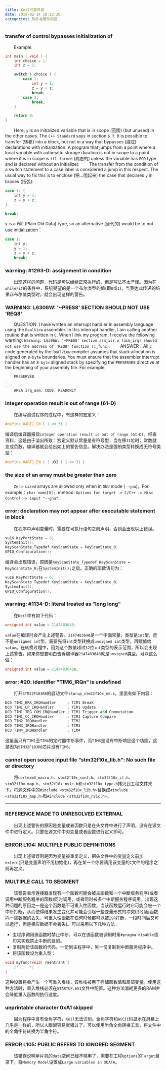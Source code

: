 ```yaml
---
title: Keil问题总结
date: 2019-02-14 18:12:20
categories: 软件与硬件问题
---
```

### transfer of control bypasses initialization of

&emsp;&emsp;Example:

``` cpp
int main ( void ) {
    int choice = 1;
    int z = 1;

    switch ( choice ) {
        case 1:
            int y = 1;
            z = y + z;
            break;
        case 2:
            break;
    }

    return 0;
}
```

&emsp;&emsp;Here, `y` is an initialized variable that is in scope (范围) (but unused) in the other cases. The `C++ Standard` says in section `6.7`: It is possible to transfer (转移) into a block, but not in a way that bypasses (绕过) declarations with initialization. A program that jumps from a point where a local variable with automatic storage duration is not in scope to a point where it is in scope is `ill-formed` (病态的) unless the variable has `POD` type and is declared without an initializer.
&emsp;&emsp;The transfer from the condition of a switch statement to a case label is considered a jump in this respect. The usual way to fix this is to enclose (把...围起来) the case that declares `y` in braces (括弧):

``` cpp
case 1: {
    int y = 1;
    z = y + z;
}

break;
```

`y` is a `POD` (Plain Old Data) type, so an alternative (替代的) would be to not use initialization：

``` cpp
case 1:
    int y;
    y = 1;
    z = y + z;
    break;
```

### warning: \#1293-D: assignment in condition

&emsp;&emsp;出现这样的问题，代码是可以继续正常执行的，但是写法不太严谨。因为在`while/if`的条件中，系统期望的是一个布尔类型的值(即`0`或`1`)，当表达式传递的结果非布尔值类型时，就会出现这样的警告。

### WARNING: L6306W: '~PRES8' SECTION SHOULD NOT USE 'REQ8'

&emsp;&emsp;QUESTION: I have written an interrupt handler in assembly language using the `RealView` assembler. In this interrupt handler, I am calling another routine that is written in `C`. When I link my program, I receive the following warning: `Warning: L6306W: '~PRES8' section arm_isr.o (asm_irq) should not use the address of 'REQ8' function (c_func)`.
&emsp;&emsp;ANSWER：All `C` code generated by the `RealView` compiler assumes that stack allocation is aligned on `8-byte` boundaries. You must ensure that the assembler interrupt handler has an `8-byte` aligned stack by specifying the `PRESERVE8` directive at the beginning of your assembly file. For example,

``` cpp
    PRESERVE8
.
.
    AREA irq_asm, CODE, READONLY
```

### integer operation result is out of range (61-D)

&emsp;&emsp;在编写测试程序的过程中，有这样的宏定义：

``` cpp
#define UART1_EN ( 1 << 31 )
```

编译后编译器报错`integer operation result is out of range (61-D)`。经查资料，这是由于溢出所致：宏定义默认常量是有符号型，当左移`31`位时，常数就变成负数，编译器就会给出如上的警告信息。解决办法是强制类型转换成无符号类型：

``` cpp
#define UART1_EN ( ( U32 ) 1 << 31 )
```

### the size of an array must be greater than zero

&emsp;&emsp;`Zero-sized` arrays are allowed only when in `GNU` mode (`--gnu`)。For example：`char name[0];`. method: `Options for target -> C/C++ -> Misc Control -> input "--gnu"`.

### error: declaration may not appear after executable statement in block

&emsp;&emsp;在程序中声明变量时，需要在可执行语句之前声明，否则会出现以上错误。

``` cpp
vu16 KeyPortState = 0;
SystemInit();
KeyScanState_Typedef KeyScanState = KeyScanState_0;
GPIO_Configuration();
```

编译会出现错误，原因是`KeyScanState_Typedef KeyScanState = KeyScanState_0;`在`SystemInit();`之后。正确的函数语句为：

``` cpp
vu16 KeyPortState = 0;
KeyScanState_Typedef KeyScanState = KeyScanState_0;
SystemInit();
GPIO_Configuration();
```

### warning: #1134-D: literal treated as "long long"

&emsp;&emsp;在`Keil`中有如下代码：

``` cpp
unsigned int value = 2147483648;
```

`value`在编译时会产生上述警告。`2147483648`是一个字面常量，类型是`int`型，而不是`unsigned int`型。需要先将`int`类型转换成`unsigned int`类型，再赋值给`value`。在转换过程中，因为这个数值超过`32`位`int`类型的表示范围，所以会出现上述警告。如果你想要明白告诉编译器`2147483648`就是`unsigned`类型，可以这么做：

``` cpp
unsigned int value = 2147483648u;
```

### error: #20: identifier "TIM6_IRQn" is undefined

&emsp;&emsp;打开`STM32F103RB`的启动文件`starup_stm32f10x_md.s`，里面有如下内容：

``` cpp
DCD TIM1_BRK_IRQHandler     ; TIM1 Break
DCD TIM1_UP_IRQHandler      ; TIM1 Update
DCD TIM1_TRG_COM_IRQHandler ; TIM1 Trigger and Commutation
DCD TIM1_CC_IRQHandler      ; TIM1 Capture Compare
DCD TIM2_IRQHandler         ; TIM2
DCD TIM3_IRQHandler         ; TIM3
DCD TIM4_IRQHandler         ; TIM4
```

这里面只有`TIM1`至`TIM4`的定时器中断事件，而`TIM6`是没有中断响应这个功能，这是因为`STM32F103RB`芯片没有`TIM6`。

### cannot open source input file "stm32f10x_lib.h": No such file or directory

&emsp;&emsp;将`cortexm3_macro.h`、`stm32f10x_conf.h`、`stm32f10x_it.h`、`stm32f10x_map.h`、`stm32f10x_nvic.h`和`stm32f10x_type.h`拷贝到工程文件夹下。将源文件中的`#include <stm32f10x_lib.h>`替换成`#include <stm32f10x_map.h>`和`#include <stm32f10x_nvic.h>`。

---

### REFERENCE MADE TO UNRESOLVED EXTERNAL

&emsp;&emsp;出现上述警告的原因是变量或者函数只是在头文件中进行了声明，没有在源文件中进行定义。只要在源文件中对变量或者函数进行定义即可。

### ERROR L104: MULTIPLE PUBLIC DEFINITIONS

&emsp;&emsp;出现上述错误则是因为变量被重复定义，把头文件中的变量定义前加`extern`(只是变量声明不用初始化)，再在某一个你要调用该变量的`C`文件的程序之前再定义。

### MULTIPLE CALL TO SEGMENT

&emsp;&emsp;该警告表示连接器发现有一个函数可能会被主函数和一个中断服务程序(或者调用中断服务程序的函数)同时调用，或者同时被多个中断服务程序调用。出现这种问题的原因之一是这个函数是不可重入性函数，当该函数运行时它可能会被一个中断打断，从而使得结果发生变化并可能会引起一些变量形式的冲突(即引起函数内一些数据的丢失，可重入性函数在任何时候都可以被`ISR`打断，一段时间后又可以运行，但是相应数据不会丢失)。可以采用以下几种方法：

- 主程序调用该函数时禁止中断，可以在该函数被调用时用`#pragma disable`语句来实现禁止中断的目的。
- 复制两份该函数的代码，一份到主程序中，另一份复制到中断服务程序中。
- 将该函数设为重入型：

``` cpp
void myfunc(void) reentrant {
    /* ... */
}
```

这种设置将会产生一个可重入堆栈，该堆栈被用于存储函数值和局部变量。使用这种方法时，重入堆栈必须在`STARTUP.A51`文件中配置。这种方法消耗更多的RAM并会降低重入函数的执行速度。

### unprintable character 0xA1 skipped

&emsp;&emsp;因为程序中含有全角字符，`Keil`无法识别。全角字符和`ASCII`码显示在屏幕上几乎是一样的，所以人眼很容易就错过了。可以使用半角全角转换工具，将文件中的全角字符转换为半角字符。

### ERROR L105: PUBLIC REFERS TO IGNORED SEGMENT

&emsp;&emsp;该错误说明单片机的`data`空间已经不够用了，需要在工程`Options`的`Target`目录下，将`Memory Model`设置成`Large:variables in XDATA`。